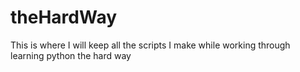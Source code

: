 # theHardWay
This is where I will keep all the scripts I make while working through learning python the hard way
